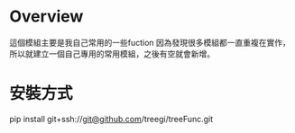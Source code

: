 # Overview 
這個模組主要是我自己常用的一些fuction
因為發現很多模組都一直重複在實作，所以就建立一個自己專用的常用模組，之後有空就會新增。

# 安裝方式
pip install git+ssh://git@github.com/treegi/treeFunc.git